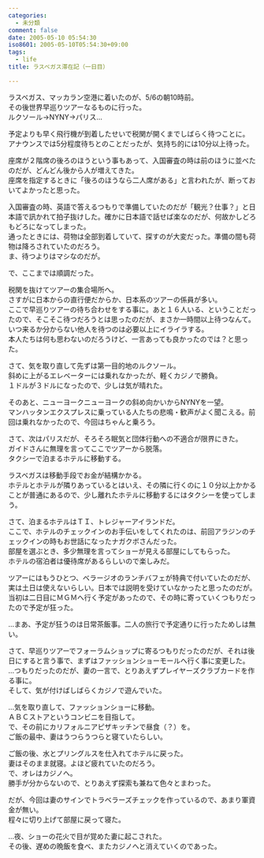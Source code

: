 ```yaml
---
categories:
  - 未分類
comment: false
date: 2005-05-10 05:54:30
iso8601: 2005-05-10T05:54:30+09:00
tags:
  - life
title: ラスベガス滞在記（一日目）

---
```


<div class="entry-body">
  <p>ラスベガス、マッカラン空港に着いたのが、5/6の朝10時前。<br />
    その後世界早巡りツアーなるものに行った。<br />
    ルクソール→NYNY→パリス…</p>

  <p>予定よりも早く飛行機が到着したせいで税関が開くまでしばらく待つことに。<br />
    アナウンスでは5分程度待ちとのことだったが、気持ち的には10分以上待った。</p>

  <p>座席が２階席の後ろのほうという事もあって、入国審査の時は前のほうに並べたのだが、どんどん後から人が増えてきた。<br />
    座席を指定するときに「後ろのほうなら二人席がある」と言われたが、断っておいてよかったと思った。</p>

  <p>入国審査の時、英語で答えるつもりで準備していたのだが「観光？仕事？」と日本語で訊かれて拍子抜けした。確かに日本語で話せば楽なのだが、何故かしどろもどろになってしまった。<br />
    通ったときには、荷物は全部到着していて、探すのが大変だった。準備の間も荷物は降ろされていたのだろう。<br />
    ま、待つよりはマシなのだが。</p>

  <p>で、ここまでは順調だった。</p>

  <p>税関を抜けてツアーの集合場所へ。<br />
    さすがに日本からの直行便だからか、日本系のツアーの係員が多い。<br />
    ここで早巡りツアーの待ち合わせをする事に。あと１６人いる、ということだったので、そこそこ待つだろうとは思ったのだが、まさか一時間以上待つなんて。<br />
    いつ来るか分からない他人を待つのは必要以上にイライラする。<br />
    本人たちは何も思わないのだろうけど、一言あっても良かったのでは？と思った。</p>

  <p>さて、気を取り直して先ずは第一目的地のルクソール。<br />
    斜めに上がるエレベーターには乗れなかったが、軽くカジノで勝負。<br />
    １ドルが３ドルになったので、少しは気が晴れた。</p>

  <p>そのあと、ニューヨークニューヨークの斜め向かいからNYNYを一望。<br />
    マンハッタンエクスプレスに乗っている人たちの悲鳴・歓声がよく聞こえる。前回は乗れなかったので、今回はちゃんと乗ろう。</p>

  <p>さて、次はパリスだが、そろそろ眠気と団体行動への不適合が限界にきた。<br />
    ガイドさんに無理を言ってここでツアーから脱落。<br />
    タクシーで泊まるホテルに移動する。</p>

  <p>ラスベガスは移動手段でお金が結構かかる。<br />
    ホテルとホテルが隣りあっているとはいえ、その隣に行くのに１０分以上かかることが普通にあるので、少し離れたホテルに移動するにはタクシーを使ってしまう。</p>

  <p>さて、泊まるホテルはＴＩ、トレジャーアイランドだ。<br />
    ここで、ホテルのチェックインのお手伝いをしてくれたのは、前回アラジンのチェックインの時もお世話になったナガクボさんだった。<br />
    部屋を選ぶとき、多少無理を言ってショーが見える部屋にしてもらった。<br />
    ホテルの宿泊者は優待席があるらしいので楽しみだ。</p>

  <p>ツアーにはもうひとつ、ベラージオのランチバフェが特典で付いていたのだが、実は土日は使えないらしい。日本では説明を受けていなかったと思ったのだが。<br />
    当初は二日目にＭＧＭへ行く予定があったので、その時に寄っていくつもりだったので予定が狂った。</p>

  <p>…まあ、予定が狂うのは日常茶飯事。二人の旅行で予定通りに行ったためしは無い。</p>

  <p>さて、早巡りツアーでフォーラムショップに寄るつもりだったのだが、それは後日にすると言う事で、まずはファッションショーモールへ行く事に変更した。<br />
    …つもりだったのだが、妻の一言で、とりあえずプレイヤーズクラブカードを作る事に。<br />
    そして、気が付けばしばらくカジノで遊んでいた。</p>

  <p>…気を取り直して、ファッションショーに移動。<br />
    ＡＢＣストアというコンビニを目指して。<br />
    で、その前にカリフォルニアピザキッチンで昼食（？）を。<br />
    ご飯の最中、妻はうつらうつらと寝ていたらしい。</p>

  <p>ご飯の後、水とプリングルスを仕入れてホテルに戻った。<br />
    妻はそのまま就寝。よほど疲れていたのだろう。<br />
    で、オレはカジノへ。<br />
    勝手が分からないので、とりあえず探索も兼ねて色々とまわった。</p>

  <p>だが、今回は妻のサインでトラベラーズチェックを作っているので、あまり軍資金が無い。<br />
    程々に切り上げて部屋に戻って寝た。</p>

  <p>…夜、ショーの花火で目が覚めた妻に起こされた。<br />
    その後、遅めの晩飯を食べ、またカジノへと消えていくのであった。</p>
</div>
